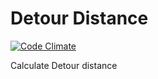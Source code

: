 # Detour Distance
[![Code Climate](https://codeclimate.com/repos/56096f1669568012ce0004dc/badges/1110086f7d7debdb2c12/gpa.svg)](https://codeclimate.com/repos/56096f1669568012ce0004dc/feed)

Calculate Detour distance
